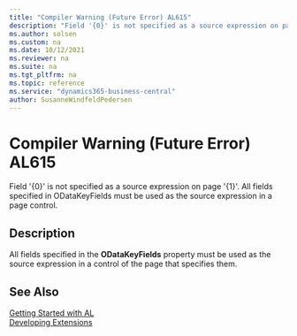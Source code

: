```yaml
---
title: "Compiler Warning (Future Error) AL615"
description: "Field '{0}' is not specified as a source expression on page '{1}'."
ms.author: solsen
ms.custom: na
ms.date: 10/12/2021
ms.reviewer: na
ms.suite: na
ms.tgt_pltfrm: na
ms.topic: reference
ms.service: "dynamics365-business-central"
author: SusanneWindfeldPedersen
---
```

[//]: # (START>DO_NOT_EDIT)
[//]: # (IMPORTANT:Do not edit any of the content between here and the END>DO_NOT_EDIT.)
[//]: # (Any modifications should be made in the .xml files in the ModernDev repo.)
# Compiler Warning (Future Error) AL615
Field '{0}' is not specified as a source expression on page '{1}'. All fields specified in ODataKeyFields must be used as the source expression in a page control.


## Description
All fields specified in the **ODataKeyFields** property must be used as the source expression in a control of the page that specifies them.

[//]: # (IMPORTANT: END>DO_NOT_EDIT)
## See Also  
[Getting Started with AL](../devenv-get-started.md)  
[Developing Extensions](../devenv-dev-overview.md)  